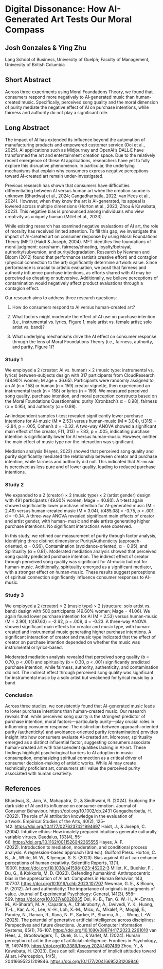 # Digital Dissonance: How AI-Generated Art Tests Our Moral Compass
## Josh Gonzales & Ying Zhu
Lang School of Business, University of Guelph; Faculty of Management, University of British Columbia 

## Short Abstract
Across three experiments using Moral Foundations Theory, we found that consumers respond more negatively to AI-generated music than human-created music. Specifically, perceived song quality and the moral dimension of purity mediate the negative effect of AI on purchase intentions, while fairness and authority do not play a significant role.

## Long Abstract

The impact of AI has extended its influence beyond the automation of manufacturing products and empowered customer service (Ooi et al., 2025). AI applications such as Midjourney and OpenAI’s DALL·E have transformed the art and entertainment creation space. Due to the relatively recent emergence of these AI applications, researchers have yet to fully explore this disruptive phenomenon. In particular, the underlying mechanisms that explain why consumers express negative perceptions toward AI-created art remain under-investigated. 

Previous research has shown that consumers have difficulties differentiating between AI versus human art when the creation source is unknown (Bhardwaj et al., 2024; Gangadharbatla, 2022; van Hees et al., 2024). However, when they know the art is AI-generated, its appeal is lowered across multiple dimensions (Horton et al., 2023; Zhou & Kawabata, 2023). This negative bias is pronounced among individuals who view creativity as uniquely human (Millet et al., 2023). 

While existing research has examined negative evaluations of AI art, the role of morality has received limited attention. To fill this gap, we investigate the impact of AI-created art on consumer response by using Moral Foundations Theory (MFT) (Haidt & Joseph, 2004). MFT identifies five foundations of moral judgment: care/harm, fairness/cheating, loyalty/betrayal, authority/subversion, and purity/degradation. Research by Newman and Bloom (2012) found that performance (artist’s creative effort) and contagion (physical connection to the art) significantly determine artwork value. Since performance is crucial to artistic evaluation, we posit that fairness and authority influence purchase intentions, as efforts shared with AI may be perceived as cheating or subversive. Additionally, we believe perceptions of contamination would negatively affect product evaluations through a contagion effect.

Our research aims to address three research questions: 

1. How do consumers respond to AI versus human-created art?

2. What factors might moderate the effect of AI use on purchase intention (i.e., instrumental vs. lyrics, Figure 1; male artist vs. female artist; solo artist vs. band)?

3. What underlying mechanisms drive the AI effect on consumer response through the lens of Moral Foundations Theory (i.e., fairness, authority, and purity, Figure 1)? 

### Study 1

We employed a 2 (creator: AI vs. human) × 2 (music type: instrumental vs. lyrics) between-subjects design with 317 participants from CloudResearch (48.90% women; M age = 36.65). Participants were randomly assigned to an AI (n = 158) or human (n = 159) creator vignette, then experienced an instrumental track (n = 158) or lyrics (n = 159). We measured perceived song quality, purchase intention, and moral perception constructs based on the Moral Foundations Questionnaire: purity (Cronbach’s α = 0.98), fairness (α = 0.95), and authority (α = 0.98). 

An independent samples t-test revealed significantly lower purchase intentions for AI-music (M = 2.53) versus human-music (M = 3.04), t(315) = -2.84, p = .005, Cohen’s d = -0.32. A two-way ANOVA showed a significant main effect of the creator, F(1, 313) = 7.83, p = .005, indicating purchase intention is significantly lower for AI versus human-music. However, neither the main effect of music type nor the interaction was significant.

Mediation analysis (Hayes, 2022) showed that perceived song quality and purity significantly mediated the relationship between creator and purchase intention, while fairness and authority did not. This indicated that AI-music is perceived as less pure and of lower quality, leading to reduced purchase intentions.

### Study 2 

We expanded to a 2 (creator) × 2 (music type) × 2 (artist gender) design with 491 participants (49.90% women; Mage = 40.80). A t-test again showed significantly lower purchase intention for AI-generated music (M = 2.49) versus human-created music (M = 3.04), t(485.08) = -3.75, p < .001, d = -0.34. A three-way ANOVA revealed significant main effects of creator and artist gender, with human- music and male artists generating higher purchase intentions. No significant interactions were observed.

In this study, we refined our measurement of purity through factor analysis, identifying three distinct dimensions: Purity/Authenticity (approach-oriented, α = 0.96), Contamination (avoidance-oriented, α = 0.95), and Spirituality (α = 0.81). Moderated mediation analysis showed that perceived song quality predicted purchase intention. The indirect effect of creator through perceived song quality was significant for AI-music but not for human-music. Additionally, spirituality emerged as a significant mediator, with a stronger effect on human-music. These results suggest perceptions of spiritual connection significantly influence consumer responses to AI-music.

### Study 3 

We employed a 2 (creator) × 2 (music type) × 2 (structure: solo artist vs. band) design with 500 participants (49.60% women; Mage = 41.06). We again found lower purchase intention for AI (M = 2.53) versus human-music (M = 2.90), t(497.63) = -2.62, p = .009, d = -0.23. A three-way ANOVA showed significant main effects for creator and music type, with human-created and instrumental music generating higher purchase intentions. A significant interaction of creator and music type indicated that the effect of creator on purchase intention depended on whether the music was instrumental or lyrics-based.

Moderated mediation analysis revealed that perceived song quality (b = 0.70, p < .001) and spirituality (b = 0.30, p < .001) significantly predicted purchase intention, while fairness, authority, authenticity, and contamination did not. The indirect effect through perceived song quality was significant for instrumental music by a solo artist but weakened for lyrical music by a band.

### Conclusion 

Across three studies, we consistently found that AI-generated music leads to lower purchase intentions than human-created music. Our research reveals that, while perceived song quality is the strongest predictor of purchase intention, moral factors—particularly purity—play crucial roles in influencing consumer response. The distinction between approach-oriented purity (authenticity) and avoidance-oriented purity (contamination) provides insight into how consumers evaluate AI-created art. Moreover, spirituality emerged as a distinct influential factor, suggesting consumers associate human-created art with transcendent qualities lacking in AI-art. These findings highlight psychological barriers to AI adoption in music consumption, emphasizing spiritual connection as a critical driver of consumer decision-making of artistic works. While AI may create technically proficient art, consumers still value the perceived purity associated with human creativity.
 
## References

Bhardwaj, S., Jain, V., Mahapatra, D., & Sindhwani, R. (2024). Exploring the dark side of AI and its influence on consumer emotion. Journal of Consumer Behaviour. https://doi.org/10.1002/cb.2431
Gangadharbatla, H. (2022). The role of AI attribution knowledge in the evaluation of artwork. Empirical Studies of the Arts, 40(2), 125–142. https://doi.org/10.1177/0276237421994697
Haidt, J., & Joseph, C. (2004). Intuitive ethics: How innately prepared intuitions generate culturally variable virtues. Daedalus, 133(4), 55–66. https://doi.org/10.1162/0011526042365555
Hayes, A. F. (2022). Introduction to mediation, moderation, and conditional process analysis: A regression-based approach (3rd ed.). Guilford Press.
Horton, C. B., Jr., White, M. W., & Iyengar, S. S. (2023). Bias against AI art can enhance perceptions of human creativity. Scientific Reports, 13(1), 19001. https://doi.org/10.1038/s41598-023-45202-3
Millet, K., Buehler, F., Du, G., & Kokkoris, M. D. (2023). Defending humankind: Anthropocentric bias in the appreciation of AI art. Computers in Human Behavior, 143, 107707. https://doi.org/10.1016/j.chb.2023.107707
Newman, G. E., & Bloom, P. (2012). Art and authenticity: The importance of originals in judgments of value. Journal of Experimental Psychology: General, 141(3), 558–569. https://doi.org/10.1037/a0026035
Ooi, K.-B., Tan, G. W.-H., Al-Emran, M., Al-Sharafi, M. A., Capatina, A., Chakraborty, A., Dwivedi, Y. K., Huang, T.-L., Kar, A. K., Lee, V.-H., Loh, X.-M., Micu, A., Mikalef, P., Mogaji, E., Pandey, N., Raman, R., Rana, N. P., Sarker, P., Sharma, A., … Wong, L.-W. (2025). The potential of generative artificial intelligence across disciplines: Perspectives and future directions. Journal of Computer Information Systems, 65(1), 76–107. https://doi.org/10.1080/08874417.2023.2261010
van Hees, J., Grootswagers, T., Quek, G. L., & Varlet, M. (2024). Human perception of art in the age of artificial intelligence. Frontiers in Psychology, 15, 1497469. https://doi.org/10.3389/fpsyg.2024.1497469
Zhou, Y., & Kawabata, H. (2023). Eyes can tell: Assessment of implicit attitudes toward AI art. i-Perception, 14(5), 20416695231209846. https://doi.org/10.1177/20416695231209846
